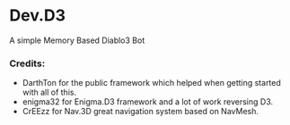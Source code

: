 # Dev.D3
A simple Memory Based Diablo3 Bot

### Credits:
* DarthTon for the public framework which helped when getting started with all of this.
* enigma32 for Enigma.D3 framework and a lot of work reversing D3.
* CrEEzz for Nav.3D great navigation system based on NavMesh.
